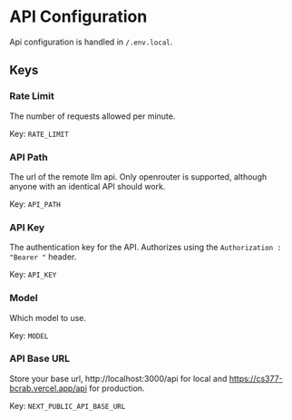 # API Configuration
Api configuration is handled in `/.env.local`.

## Keys

### Rate Limit
The number of requests allowed per minute.

Key: `RATE_LIMIT`

### API Path
The url of the remote llm api. Only openrouter is supported, although anyone with an identical API should work.

Key: `API_PATH`

### API Key
The authentication key for the API. Authorizes using the `Authorization : "Bearer "` header.

Key: `API_KEY`

### Model
Which model to use.

Key: `MODEL`

### API Base URL
Store your base url, http://localhost:3000/api for local and https://cs377-bcrab.vercel.app/api for production.

Key: `NEXT_PUBLIC_API_BASE_URL`